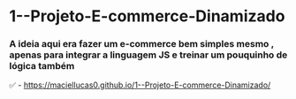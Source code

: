 # 1--Projeto-E-commerce-Dinamizado
### A ideia aqui era fazer um e-commerce bem simples mesmo , apenas para integrar a linguagem JS e treinar um pouquinho de lógica também
✅ - https://maciellucas0.github.io/1--Projeto-E-commerce-Dinamizado/
